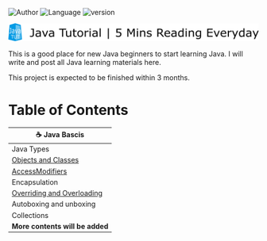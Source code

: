 ![Author](https://img.shields.io/badge/author-David%20Chou-blue) ![Language](https://img.shields.io/badge/language-Java-brightgreen.svg)  ![version](https://img.shields.io/badge/version-Java%208-red)

![Logo](logo.png)

This is a good place for new Java beginners to start learning Java. I will write and post all Java learning materials here.

This project is expected to be finished within 3 months.

# Table of Contents

|:coffee: Java Bascis |
|---|
| Java Types | 
| [Objects and Classes](JavaBasics/ObjectsAndClasses.md) |
| [AccessModifiers](JavaBasics/AccessModifiers.md) |
| Encapsulation |
| [Overriding and Overloading](JavaBasics/OverridingAndOverloading.md) |
| Autoboxing and unboxing | 
|Collections |
| **More contents will be added** |
